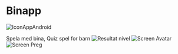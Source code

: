 # Binapp
![IconAppAndroid](https://user-images.githubusercontent.com/7523384/121324766-530e3880-c911-11eb-973f-c7727590e4c9.png)

Spela med bina, Quiz spel for barn
![Resultat nivel](https://user-images.githubusercontent.com/7523384/121324783-573a5600-c911-11eb-821c-a4ae058bed49.png)
![Screen Avatar](https://user-images.githubusercontent.com/7523384/121324797-5acddd00-c911-11eb-9ba1-20aa690d70a1.png)
![Screen Preg](https://user-images.githubusercontent.com/7523384/121324814-5dc8cd80-c911-11eb-923e-8b62ca8c56ea.png)

